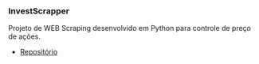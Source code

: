 ### InvestScrapper

Projeto de WEB Scraping desenvolvido em Python para controle de preço de ações.

* [Repositório](https://github.com/JosueFernandes7/InvestScrapper)
